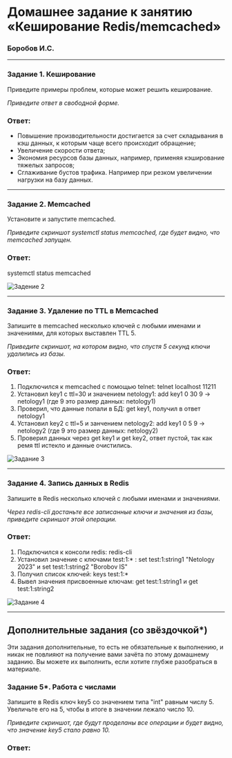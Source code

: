 # Домашнее задание к занятию «Кеширование Redis/memcached»

### Боробов И.С.

---

### Задание 1. Кеширование 

Приведите примеры проблем, которые может решить кеширование. 

*Приведите ответ в свободной форме.*

### Ответ:

* Повышение производительности достигается за счет складывания в кэш данных, к которым чаще всего происходит обращение;
* Увеличение скорости ответа;
* Экономия ресурсов базы данных, например, применяя кэширование тяжелых запросов;
* Сглаживание бустов трафика. Например при резком увеличении нагрузки на базу данных.

---

### Задание 2. Memcached

Установите и запустите memcached.

*Приведите скриншот systemctl status memcached, где будет видно, что memcached запущен.*

### Ответ:
systemctl status memcached  

![Задение 2](https://github.com/Borobov/sdb-homeworks/blob/main/IMG-11-02/img-02.jpg)

---

### Задание 3. Удаление по TTL в Memcached

Запишите в memcached несколько ключей с любыми именами и значениями, для которых выставлен TTL 5. 

*Приведите скриншот, на котором видно, что спустя 5 секунд ключи удалились из базы.*

### Ответ:
1. Подключился к memcached c помощью telnet: telnet localhost 11211  
2. Установил key1 с ttl=30 и значением netology1: add key1 0 30 9 -> netology1 (где 9 это размер данных: netology1)  
3. Проверил, что данные попали в БД: get key1, получил в ответ netology1
4. Установил key2 с ttl=5 и занчением netology2: add key1 0 5 9 -> netology2 (где 9 это размер данных: netology2)  
5. Проверил данных через get key1 и get key2, ответ пустой, так как ремя ttl истекло и данные очистились.  

![Задание 3](https://github.com/Borobov/sdb-homeworks/blob/main/IMG-11-02/img-03.jpg)

---

### Задание 4. Запись данных в Redis

Запишите в Redis несколько ключей с любыми именами и значениями. 

*Через redis-cli достаньте все записанные ключи и значения из базы, приведите скриншот этой операции.*

### Ответ:
1. Подключился к консоли redis: redis-cli  
2. Установил значение с ключами test:1:* : set test:1:string1 "Netology 2023" и set test:1:string2 "Borobov IS"  
3. Получил список ключей: keys test:1:*  
4. Вывел значения присвоенные ключам: get test:1:string1 и get test:1:string2  

![Задание 4](https://github.com/Borobov/sdb-homeworks/blob/main/IMG-11-02/img-04.jpg)

---

## Дополнительные задания (со звёздочкой*)
Эти задания дополнительные, то есть не обязательные к выполнению, и никак не повлияют на получение вами зачёта по этому домашнему заданию. Вы можете их выполнить, если хотите глубже разобраться в материале.

### Задание 5*. Работа с числами 

Запишите в Redis ключ key5 со значением типа "int" равным числу 5. Увеличьте его на 5, чтобы в итоге в значении лежало число 10.  

*Приведите скриншот, где будут проделаны все операции и будет видно, что значение key5 стало равно 10.*

### Ответ:
